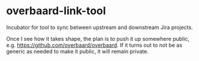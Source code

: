 # overbaard-link-tool
Incubator for tool to sync between upstream and downstream Jira projects.

Once I see how it takes shape, the plan is to push it up somewhere public,
e.g. https://github.com/overbaard/overbaard. If it turns out to not be as generic as needed to make it public, it will remain private.
